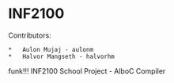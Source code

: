 INF2100
=======
Contributors:

	*	Aulon Mujaj - aulonm
	*	Halvor Mangseth - halvorhm

funk!!!
INF2100 School Project - AlboC Compiler

